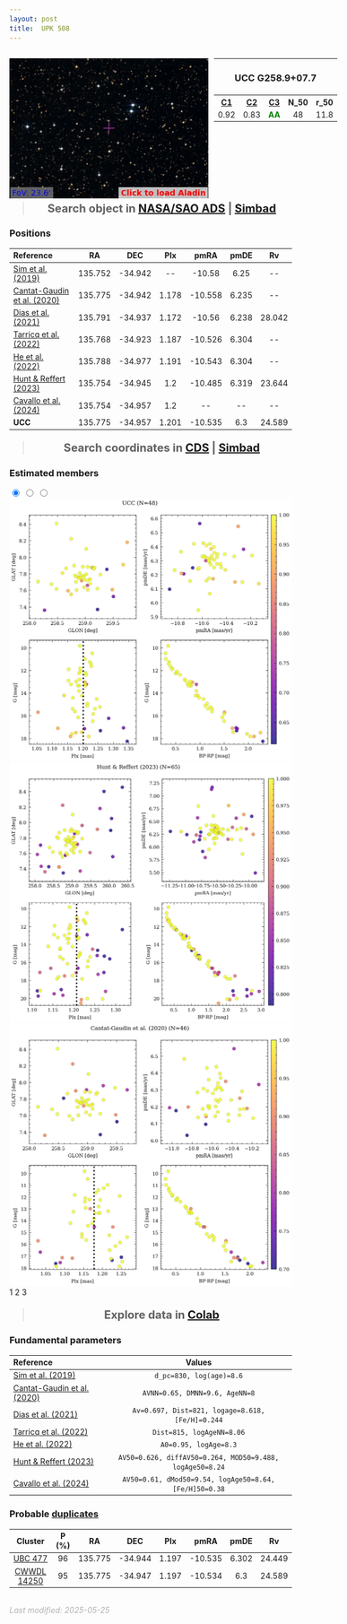 ```yaml
---
layout: post
title:  UPK 508
---
```

<div style="display: flex; justify-content: space-between; width:720px;height:250px">
<div style="text-align: center;">

<!-- Static image + data attributes for FOV and target -->
<img id="aladin_img"
     data-umami-event="aladin_load"
     src="https://raw.githubusercontent.com/ucc23/Q3P/main/plots/upk508_aladin.webp"
     alt="Click to load Aladin Lite" 
     style="width:355px;height:250px; cursor: pointer;"
     data-fov="0.393" 
     data-target="135.775 -34.957"/>
<!-- Div to contain Aladin Lite viewer -->
<div id="aladin-lite-div" style="width:355px;height:250px;display:none;"></div>
<!-- Aladin Lite script (will be loaded after the image is clicked) -->
<script src="{{ site.baseurl }}/scripts/aladin_load.js"></script>

</div>
<!-- Left block -->

<table style="text-align: center; width:355px;height:250px;">
  <!-- Row 1 (title) -->
  <tr>
    <td colspan="5"><h3>UCC G258.9+07.7</h3></td>
  </tr>
  <!-- Row 2 -->
  <tr>
    <th><a href="https://ucc.ar/faq#what-are-the-c1-c2-and-c3-parameters" title="Photometric class">C1</a></th>
    <th><a href="https://ucc.ar/faq#what-are-the-c1-c2-and-c3-parameters" title="Density class">C2</a></th>
    <th><a href="https://ucc.ar/faq#what-are-the-c1-c2-and-c3-parameters" title="Combined class">C3</a></th>
    <th><div title="Stars with membership probability >50%">N_50</div></th>
    <th><div title="Radius that contains half the members [arcmin]">r_50</div></th>
  </tr>
  <!-- Row 3 -->
  <tr>
    <td>0.92</td>
    <td>0.83</td>
    <td><span style="color: green; font-weight: bold;">A</span><span style="color: green; font-weight: bold;">A</span></td>
    <td>48</td>
    <td>11.8</td>
  </tr>
</table>
</div>

> <p style="text-align:center; font-weight: bold; font-size:20px">Search object in <a data-umami-event="nasa_search" href="https://ui.adsabs.harvard.edu/search/q=%20collection%3Aastronomy%20body%3A%22UPK%20508%22&sort=date%20desc%2C%20bibcode%20desc&p_=0" target="_blank">NASA/SAO ADS</a> | <a data-umami-event="simbad_search" href="https://simbad.cds.unistra.fr/simbad/sim-id-refs?Ident=upk508" target="_blank">Simbad</a></p>


### Positions

| Reference    | RA    | DEC   | Plx  | pmRA  | pmDE   |  Rv  |
| :---         | :---: | :---: | :---: | :---: | :---: | :---: |
|[Sim et al. (2019)](https://ui.adsabs.harvard.edu/abs/2019JKAS...52..145S) | 135.752 | -34.942 | -- | -10.58 | 6.25 | -- |
|[Cantat-Gaudin et al. (2020)](https://ui.adsabs.harvard.edu/abs/2020A%26A...640A...1C) | 135.775 | -34.942 | 1.178 | -10.558 | 6.235 | -- |
|[Dias et al. (2021)](https://ui.adsabs.harvard.edu/abs/2021MNRAS.504..356D) | 135.791 | -34.937 | 1.172 | -10.56 | 6.238 | 28.042 |
|[Tarricq et al. (2022)](https://ui.adsabs.harvard.edu/abs/2022A%26A...659A..59T) | 135.768 | -34.923 | 1.187 | -10.526 | 6.304 | -- |
|[He et al. (2022)](https://ui.adsabs.harvard.edu/abs/2022ApJS..262....7H) | 135.788 | -34.977 | 1.191 | -10.543 | 6.304 | -- |
|[Hunt & Reffert (2023)](https://ui.adsabs.harvard.edu/abs/2023A%26A...673A.114H) | 135.754 | -34.945 | 1.2 | -10.485 | 6.319 | 23.644 |
|[Cavallo et al. (2024)](https://ui.adsabs.harvard.edu/abs/2024AJ....167...12C) | 135.754 | -34.957 | 1.2 | -- | -- | -- |
| **UCC** |135.775 | -34.957 | 1.201 | -10.535 | 6.3 | 24.589 |

> <p style="text-align:center; font-weight: bold; font-size:20px">Search coordinates in <a data-umami-event="cds_coord_search" href="https://cdsportal.u-strasbg.fr/?target=135.775,-34.957" target="_blank">CDS</a> | <a data-umami-event="simbad_coord_search" href="https://simbad.cds.unistra.fr/mobile/object_list.html?coord=135.775%20-34.957&output=json&radius=5&userEntry=upk508" target="_blank">Simbad</a></p>

### Estimated members

<div class="carousel">
<input type="radio" name="radio-btn" id="slide1" checked>
<input type="radio" name="radio-btn" id="slide2">
<input type="radio" name="radio-btn" id="slide3">
<div class="slides">
<div class="slide">
<a href="https://raw.githubusercontent.com/ucc23/Q3P/main/plots/upk508.webp" target="_blank">
<img src="https://raw.githubusercontent.com/ucc23/Q3P/main/plots/upk508.webp" alt="UPK 508 UCC">
</a>
</div>
<div class="slide">
<a href="https://raw.githubusercontent.com/ucc23/Q3P/main/plots/upk508_HUNT23.webp" target="_blank">
<img src="https://raw.githubusercontent.com/ucc23/Q3P/main/plots/upk508_HUNT23.webp" alt="UPK 508 HUNT23">
</a>
</div>
<div class="slide">
<a href="https://raw.githubusercontent.com/ucc23/Q3P/main/plots/upk508_CANTAT20.webp" target="_blank">
<img src="https://raw.githubusercontent.com/ucc23/Q3P/main/plots/upk508_CANTAT20.webp" alt="UPK 508 CANTAT20">
</a>
</div>
</div>
<div class="indicators">
<label for="slide1">1</label>
<label for="slide2">2</label>
<label for="slide3">3</label>
</div>
</div>


> <p style="text-align:center; font-weight: bold; font-size:20px">Explore data in <a data-umami-event="colab" href="https://colab.research.google.com/github/ucc23/ucc/blob/main/assets/notebook.ipynb" target="_blank">Colab</a></p>


### Fundamental parameters

| Reference |  Values |
| :---         |     :---:      |
| [Sim et al. (2019)](https://ui.adsabs.harvard.edu/abs/2019JKAS...52..145S) | `d_pc=830, log(age)=8.6` |
| [Cantat-Gaudin et al. (2020)](https://ui.adsabs.harvard.edu/abs/2020A%26A...640A...1C) | `AVNN=0.65, DMNN=9.6, AgeNN=8` |
| [Dias et al. (2021)](https://ui.adsabs.harvard.edu/abs/2021MNRAS.504..356D) | `Av=0.697, Dist=821, logage=8.618, [Fe/H]=0.244` |
| [Tarricq et al. (2022)](https://ui.adsabs.harvard.edu/abs/2022A%26A...659A..59T) | `Dist=815, logAgeNN=8.06` |
| [He et al. (2022)](https://ui.adsabs.harvard.edu/abs/2022ApJS..262....7H) | `A0=0.95, logAge=8.3` |
| [Hunt & Reffert (2023)](https://ui.adsabs.harvard.edu/abs/2023A%26A...673A.114H) | `AV50=0.626, diffAV50=0.264, MOD50=9.488, logAge50=8.24` |
| [Cavallo et al. (2024)](https://ui.adsabs.harvard.edu/abs/2024AJ....167...12C) | `AV50=0.61, dMod50=9.54, logAge50=8.64, [Fe/H]50=0.38` |

### Probable <a href="https://ucc.ar/faq#how-are-probable-duplicates-identified" title="See FAQ for definition of proximity">duplicates</a>

| Cluster | P (%) | RA    | DEC   | Plx   | pmRA  | pmDE  | Rv    |
| :---:   | :---: | :---: | :---: | :---: | :---: | :---: | :---: |
|[UBC 477](/_clusters/ubc477/)| 96 | 135.775 | -34.944 | 1.197 | -10.535 | 6.302 | 24.449 |
|[CWWDL 14250](/_clusters/cwwdl14250/)| 95 | 135.775 | -34.947 | 1.197 | -10.534 | 6.3 | 24.589 |


<br>
<font color="b3b1b1"><i>Last modified: 2025-05-25</i></font>
